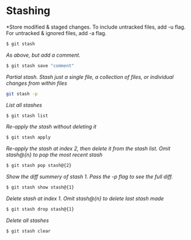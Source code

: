 # Stashing
*Store modified & staged changes. To include untracked files, add -u flag. For untracked & ignored files, add -a flag.
```bash
$ git stash
```
*As above, but add a comment.*
```bash
$ git stash save "comment"
```
*Partial stash. Stash just a single file, a collection of files, or individual changes from within files*
```bash
git stash -p
```
*List all stashes*
```bash
$ git stash list
```
*Re-apply the stash without deleting it*
```bash
$ git stash apply
```
*Re-apply the stash at index 2, then delete it from the stash list. Omit stash@{n} to pop the most recent stash*
```bash
$ git stash pop stash@{2}
```
*Show the diff summery of stash 1. Pass the -p flag to see the full diff.*
```bash
$ git stash show stash@{1}
```
*Delete stash at index 1. Omit stash@{n} to delete last stash made*
```bash
$ git stash drop stash@{1}
```
*Delete all stashes*
```bash
$ git stash clear
```